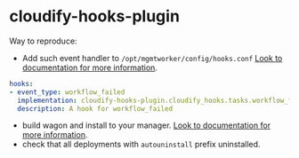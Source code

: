 # cloudify-hooks-plugin

Way to reproduce:
* Add such event handler to `/opt/mgmtworker/config/hooks.conf`
[Look to documentation for more information](https://docs.cloudify.co/5.0.5/working_with/manager/actionable-events/).
```yaml
hooks:
- event_type: workflow_failed
  implementation: cloudify-hooks-plugin.cloudify_hooks.tasks.workflow_failed
  description: A hook for workflow_failed
```
* build wagon and install to your manager.
[Look to documentation for more information](https://docs.cloudify.co/5.0.5/developer/writing_plugins/packaging-your-plugin/).
* check that all deployments with `autouninstall` prefix uninstalled.
```shell

```
